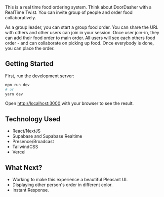 This is a real time food ordering system. 
Think about DoorDasher with a RealTime Twist.
You can invite group of people and order food collaboratively.

As a group leader, you can start a group food order. 
You can share the URL with others and other users can join in your session.
Once user join-in, they can add their food order to main order. 
All users will see each others food order - and can collaborate on picking up food.
Once everybody is done, you can place the order.


## Getting Started

First, run the development server:

```bash
npm run dev
# or
yarn dev
```

Open [http://localhost:3000](http://localhost:3000) with your browser to see the result.


## Technology Used

- React/NextJS
- Supabase and Supabase Realtime
- Presence/Broadcast
- TailwindCSS
- Vercel

## What Next? 

- Working to make this experience a beautiful Pleasant UI.
- Displaying other person's order in different color.
- Instant Response.
